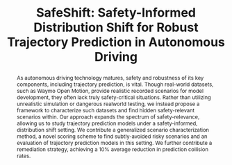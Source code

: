---
layout: default
title: "SafeShift: Safety-Informed Distribution Shift for Robust Trajectory Prediction in Autonomous Driving"
blogpost_link: /safeshift/
paper_url: https://arxiv.org/pdf/2309.08889.pdf
poster: null
code: https://github.com/cmubig/SafeShift
video: null
thumbnail: assets/img/publications/safeshift.png
authors: Benjamin Stoler*, <b class="text-primary">Ingrid Navarro*</b>, Meghdeep Jana, Soonmin Hwang, Jonathan Francis, and Jean Oh
note: "* Equal contribution"
where: Preprint in ArXiv (Manuscript currently under review for IEEE IV 2024)
id: paper_safeshift
abstract: "
As autonomous driving technology matures, safety and robustness of its key components, including 
trajectory prediction, is vital. Though real-world datasets, such as Waymo Open Motion, provide 
realistic recorded scenarios for model development, they often lack truly safety-critical situations. 
Rather than utilizing unrealistic simulation or dangerous realworld testing, we instead propose a 
framework to characterize such datasets and find hidden safety-relevant scenarios within. Our approach 
expands the spectrum of safety-relevance, allowing us to study trajectory prediction models under 
a safety-informed, distribution shift setting. We contribute a generalized scenario characterization 
method, a novel scoring scheme to find subtly-avoided risky scenarios and an evaluation of trajectory 
prediction models in this setting. We further contribute a remediation strategy, achieving a 10% 
average reduction in prediction collision rates. 
"
---